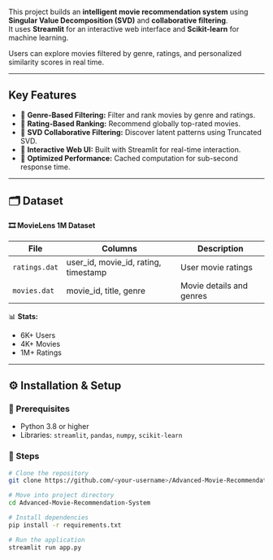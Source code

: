 This project builds an **intelligent movie recommendation system** using  
**Singular Value Decomposition (SVD)** and **collaborative filtering**.  
It uses **Streamlit** for an interactive web interface and **Scikit-learn** for machine learning.

Users can explore movies filtered by genre, ratings, and personalized similarity scores in real time.

---

##  Key Features

- 🔹 **Genre-Based Filtering:** Filter and rank movies by genre and ratings.  
- 🔹 **Rating-Based Ranking:** Recommend globally top-rated movies.  
- 🔹 **SVD Collaborative Filtering:** Discover latent patterns using Truncated SVD.  
- 🔹 **Interactive Web UI:** Built with Streamlit for real-time interaction.  
- 🔹 **Optimized Performance:** Cached computation for sub-second response time.

---

## 🗂️ Dataset


**🎞️ MovieLens 1M Dataset**

| File | Columns | Description |
|------|----------|-------------|
| `ratings.dat` | user_id, movie_id, rating, timestamp | User movie ratings |
| `movies.dat` | movie_id, title, genre | Movie details and genres |

📊 **Stats:**  
- 6K+ Users  
- 4K+ Movies  
- 1M+ Ratings  

---

## ⚙️ Installation & Setup

### 🔧 Prerequisites
- Python 3.8 or higher  
- Libraries: `streamlit`, `pandas`, `numpy`, `scikit-learn`

### 🚀 Steps
```bash
# Clone the repository
git clone https://github.com/<your-username>/Advanced-Movie-Recommendation-System.git

# Move into project directory
cd Advanced-Movie-Recommendation-System

# Install dependencies
pip install -r requirements.txt

# Run the application
streamlit run app.py
